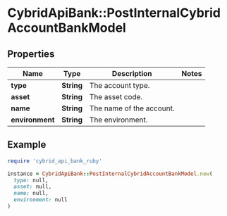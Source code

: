 # CybridApiBank::PostInternalCybridAccountBankModel

## Properties

| Name | Type | Description | Notes |
| ---- | ---- | ----------- | ----- |
| **type** | **String** | The account type. |  |
| **asset** | **String** | The asset code. |  |
| **name** | **String** | The name of the account. |  |
| **environment** | **String** | The environment. |  |

## Example

```ruby
require 'cybrid_api_bank_ruby'

instance = CybridApiBank::PostInternalCybridAccountBankModel.new(
  type: null,
  asset: null,
  name: null,
  environment: null
)
```

